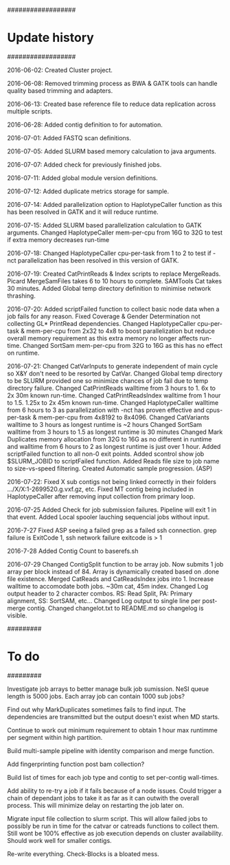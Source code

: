 ##################
# Update history #
##################

2016-06-02:
	Created	Cluster project.

2016-06-08:
	Removed	trimming process as BWA & GATK tools can handle quality based trimming and adapters.

2016-06-13:
	Created	base reference file to reduce data replication across multiple scripts.

2016-06-28:
	Added	contig definition to for automation.

2016-07-01:
	Added	FASTQ scan definitions.

2016-07-05:
	Added	SLURM based memory calculation to java arguments.

2016-07-07:
	Added	check for previously finished jobs.

2016-07-11:
	Added	global module version definitions.

2016-07-12:
	Added	duplicate metrics storage for sample.

2016-07-14:
	Added	parallelization option to HaplotypeCaller function as this has been resolved in GATK and it will reduce runtime.

2016-07-15:
	Added	SLURM based parallelization calculation to GATK arguments.
	Changed	HaplotypeCaller mem-per-cpu from 16G to 32G to test if extra memory decreases run-time

2016-07-18:
	Changed	HaplotypeCaller cpu-per-task from 1 to 2 to test if -nct parallelization has been resolved in this version of GATK.

2016-07-19:
	Created	CatPrintReads & Index scripts to replace MergeReads.
			Picard MergeSamFiles takes 6 to 10 hours to complete.
			SAMTools Cat takes 30 minutes.
	Added	Global temp directory definition to minimise network thrashing.

2016-07-20:
	Added	scriptFailed function to collect basic node data when a job fails for any reason.
	Fixed	Coverage & Gender Determination not collecting GL* PrintRead dependencies.
	Changed	HaplotypeCaller cpu-per-task & mem-per-cpu from 2x32 to 4x8 to boost parallelization but reduce overall memory requirement as this extra memory no longer affects run-time.
	Changed	SortSam mem-per-cpu from 32G to 16G as this has no effect on runtime.

2016-07-21:
	Changed	CatVarInputs to generate independent of main cycle so X&Y don't need to be resorted by CatVar.
	Changed	Global temp directory to be SLURM provided one so minimize chances of job fail due to temp directory failure.
	Changed	CatPrintReads walltime from 3 hours to 1. 6x to 2x 30m known run-time.
	Changed	CatPrintReadsIndex walltime from 1 hour to 1.5. 1.25x to 2x 45m known run-time.
	Changed	HaplotypeCaller walltime from 6 hours to 3 as parallelization with -nct has proven effective and cpus-per-task & mem-per-cpu from 4x8192 to 8x4096.
	Changed	CatVariants walltime to 3 hours as longest runtime is ~2 hours
	Changed	SortSam walltime from 3 hours to 1.5 as longest runtime is 30 minutes
	Changed	Mark Duplicates memory allocation from 32G to 16G as no different in runtime and walltime from 6 hours to 2 as longest runtime is just over 1 hour.
	Added	scriptFailed function to all non-0 exit points.
	Added	scontrol show job $SLURM_JOBID to scriptFailed function.
	Added	Reads file size to job name to size-vs-speed filtering.
	Created	Automatic sample progression. (ASP)

2016-07-22:
	Fixed	X sub contigs not being linked correctly in their folders .../X/X:1-2699520.g.vxf.gz, etc.
	Fixed	MT contig being included in HaplotypeCaller after removing input collection from primary loop.

2016-07-25
	Added	Check for job submission failures. Pipeline will exit 1 in that event.
	Added	Local spooler lauching sequencial jobs without input.

2016-7-27
	Fixed	ASP seeing a failed grep as a failed ssh connection. grep failure is ExitCode 1, ssh network failure exitcode is > 1

2016-7-28
	Added	Contig Count to baserefs.sh

2016-07-29
	Changed	ContigSplit function to be array job. Now submits 1 job array per block instead of 84. Array is dynamically created based on .done file existence.
	Merged	CatReads and CatReadsIndex jobs into 1. Increase walltime to accomodate both jobs. ~30m cat, 45m index.
	Changed	Log output header to 2 character combos. RS: Read Split, PA: Primary alignment, SS: SortSAM, etc...
	Changed	Log output to single line per post-merge contig.
	Changed	changelot.txt to README.md so changelog is visible.
	
#########
# To do #
#########

Investigate job arrays to better manage bulk job sumission. NeSI queue length is 5000 jobs. Each array job can contain 1000 sub jobs?

Find out why MarkDuplicates sometimes fails to find input. The dependencies are transmitted but the output doesn't exist when MD starts.

Continue to work out minimum requirement to obtain 1 hour max runtimme per segment within high partition.

Build multi-sample pipeline with identity comparison and merge function.

Add fingerprinting function post bam collection?

Build list of times for each job type and contig to set per-contig wall-times.

Add ability to re-try a job if it fails because of a node issues. Could trigger a chain of dependant jobs to take it as far as it can outwith the overall process. This will minimize delay on restarting the job later on.

Migrate input file collection to slurm script. This will allow failed jobs to possibly be run in time for the catvar or catreads functions to collect them. Still wont be 100% effective as job execution depends on cluster availability. Should work well for smaller contigs.

Re-write everything. Check-Blocks is a bloated mess.
